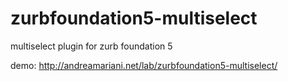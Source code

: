 zurbfoundation5-multiselect
===========================

multiselect plugin for zurb foundation 5

demo: http://andreamariani.net/lab/zurbfoundation5-multiselect/
